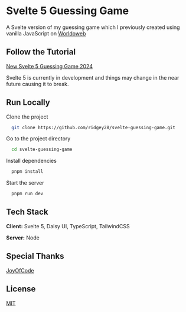 # Svelte 5 Guessing Game

A Svelte version of my guessing game which I previously created using vanilla JavaScript on
[Worldoweb](https://www.worldoweb.co.uk/2020/easy-javascript-guessing-game-part-1)

## Follow the Tutorial
[New Svelte 5 Guessing Game 2024](https://wp.me/poe8j-4e7) 

Svelte 5 is currently in development and things may change in the near future causing it to break.

## Run Locally

Clone the project

```bash
  git clone https://github.com/ridgey28/svelte-guessing-game.git
```

Go to the project directory

```bash
  cd svelte-guessing-game
```

Install dependencies

```bash
  pnpm install
```

Start the server

```bash
  pnpm run dev
```

## Tech Stack

**Client:** Svelte 5, Daisy UI, TypeScript, TailwindCSS

**Server:** Node

## Special Thanks

[JoyOfCode](https://youtu.be/HnNgkwHZIII?si=Ciip31MDD81hmazl)

## License

[MIT](https://choosealicense.com/licenses/mit/)
